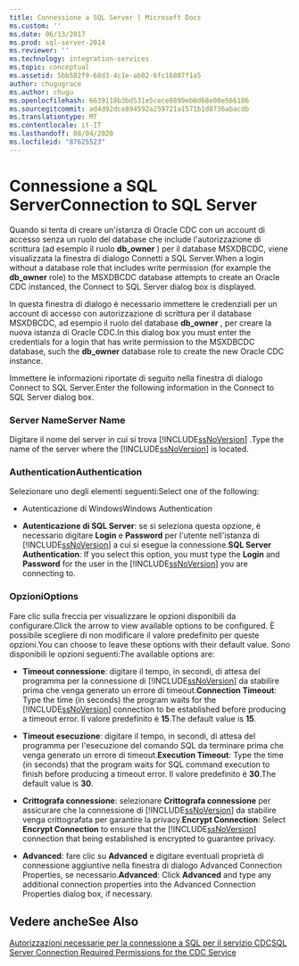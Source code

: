 ```yaml
---
title: Connessione a SQL Server | Microsoft Docs
ms.custom: ''
ms.date: 06/13/2017
ms.prod: sql-server-2014
ms.reviewer: ''
ms.technology: integration-services
ms.topic: conceptual
ms.assetid: 5bb582f9-68d3-4c1e-ab02-6fc16807f1a5
author: chugugrace
ms.author: chugu
ms.openlocfilehash: 6639118b3bd531e5cece8899eb0d68e00e566186
ms.sourcegitcommit: ad4d92dce894592a259721a1571b1d8736abacdb
ms.translationtype: MT
ms.contentlocale: it-IT
ms.lasthandoff: 08/04/2020
ms.locfileid: "87625523"
---
```

# <a name="connection-to-sql-server"></a><span data-ttu-id="e8d11-102">Connessione a SQL Server</span><span class="sxs-lookup"><span data-stu-id="e8d11-102">Connection to SQL Server</span></span>
  <span data-ttu-id="e8d11-103">Quando si tenta di creare un'istanza di Oracle CDC con un account di accesso senza un ruolo del database che include l'autorizzazione di scrittura (ad esempio il ruolo **db_owner** ) per il database MSXDBCDC, viene visualizzata la finestra di dialogo Connetti a SQL Server.</span><span class="sxs-lookup"><span data-stu-id="e8d11-103">When a login without a database role that includes write permission (for example the **db_owner** role) to the MSXDBCDC database attempts to create an Oracle CDC instanced, the Connect to SQL Server dialog box is displayed.</span></span>  
  
 <span data-ttu-id="e8d11-104">In questa finestra di dialogo è necessario immettere le credenziali per un account di accesso con autorizzazione di scrittura per il database MSXDBCDC, ad esempio il ruolo del database **db_owner** , per creare la nuova istanza di Oracle CDC.</span><span class="sxs-lookup"><span data-stu-id="e8d11-104">In this dialog box you must enter the credentials for a login that has write permission to the MSXDBCDC database, such the **db_owner** database role to create the new Oracle CDC instance.</span></span>  
  
 <span data-ttu-id="e8d11-105">Immettere le informazioni riportate di seguito nella finestra di dialogo Connect to SQL Server.</span><span class="sxs-lookup"><span data-stu-id="e8d11-105">Enter the following information in the Connect to SQL Server dialog box.</span></span>  
  
### <a name="server-name"></a><span data-ttu-id="e8d11-106">Server Name</span><span class="sxs-lookup"><span data-stu-id="e8d11-106">Server Name</span></span>  
 <span data-ttu-id="e8d11-107">Digitare il nome del server in cui si trova [!INCLUDE[ssNoVersion](../../includes/ssnoversion-md.md)] .</span><span class="sxs-lookup"><span data-stu-id="e8d11-107">Type the name of the server where the [!INCLUDE[ssNoVersion](../../includes/ssnoversion-md.md)] is located.</span></span>  
  
### <a name="authentication"></a><span data-ttu-id="e8d11-108">Authentication</span><span class="sxs-lookup"><span data-stu-id="e8d11-108">Authentication</span></span>  
 <span data-ttu-id="e8d11-109">Selezionare uno degli elementi seguenti:</span><span class="sxs-lookup"><span data-stu-id="e8d11-109">Select one of the following:</span></span>  
  
-   <span data-ttu-id="e8d11-110">Autenticazione di Windows</span><span class="sxs-lookup"><span data-stu-id="e8d11-110">Windows Authentication</span></span>  
  
-   <span data-ttu-id="e8d11-111">**Autenticazione di SQL Server**: se si seleziona questa opzione, è necessario digitare **Login** e **Password** per l'utente nell'istanza di [!INCLUDE[ssNoVersion](../../includes/ssnoversion-md.md)] a cui si esegue la connessione.</span><span class="sxs-lookup"><span data-stu-id="e8d11-111">**SQL Server Authentication**: If you select this option, you must type the **Login** and **Password** for the user in the [!INCLUDE[ssNoVersion](../../includes/ssnoversion-md.md)] you are connecting to.</span></span>  
  
### <a name="options"></a><span data-ttu-id="e8d11-112">Opzioni</span><span class="sxs-lookup"><span data-stu-id="e8d11-112">Options</span></span>  
 <span data-ttu-id="e8d11-113">Fare clic sulla freccia per visualizzare le opzioni disponibili da configurare.</span><span class="sxs-lookup"><span data-stu-id="e8d11-113">Click the arrow to view available options to be configured.</span></span> <span data-ttu-id="e8d11-114">È possibile scegliere di non modificare il valore predefinito per queste opzioni.</span><span class="sxs-lookup"><span data-stu-id="e8d11-114">You can choose to leave these options with their default value.</span></span> <span data-ttu-id="e8d11-115">Sono disponibili le opzioni seguenti:</span><span class="sxs-lookup"><span data-stu-id="e8d11-115">The available options are:</span></span>  
  
-   <span data-ttu-id="e8d11-116">**Timeout connessione**: digitare il tempo, in secondi, di attesa del programma per la connessione di [!INCLUDE[ssNoVersion](../../includes/ssnoversion-md.md)] da stabilire prima che venga generato un errore di timeout.</span><span class="sxs-lookup"><span data-stu-id="e8d11-116">**Connection Timeout**: Type the time (in seconds) the program waits for the [!INCLUDE[ssNoVersion](../../includes/ssnoversion-md.md)] connection to be established before producing a timeout error.</span></span> <span data-ttu-id="e8d11-117">Il valore predefinito è **15**.</span><span class="sxs-lookup"><span data-stu-id="e8d11-117">The default value is **15**.</span></span>  
  
-   <span data-ttu-id="e8d11-118">**Timeout esecuzione**: digitare il tempo, in secondi, di attesa del programma per l'esecuzione del comando SQL da terminare prima che venga generato un errore di timeout.</span><span class="sxs-lookup"><span data-stu-id="e8d11-118">**Execution Timeout**: Type the time (in seconds) that the program waits for SQL command execution to finish before producing a timeout error.</span></span> <span data-ttu-id="e8d11-119">Il valore predefinito è **30**.</span><span class="sxs-lookup"><span data-stu-id="e8d11-119">The default value is **30**.</span></span>  
  
-   <span data-ttu-id="e8d11-120">**Crittografa connessione**: selezionare **Crittografa connessione** per assicurare che la connessione di [!INCLUDE[ssNoVersion](../../includes/ssnoversion-md.md)] da stabilire venga crittografata per garantire la privacy.</span><span class="sxs-lookup"><span data-stu-id="e8d11-120">**Encrypt Connection**: Select **Encrypt Connection** to ensure that the [!INCLUDE[ssNoVersion](../../includes/ssnoversion-md.md)] connection that being established is encrypted to guarantee privacy.</span></span>  
  
-   <span data-ttu-id="e8d11-121">**Advanced**: fare clic su **Advanced** e digitare eventuali proprietà di connessione aggiuntive nella finestra di dialogo Advanced Connection Properties, se necessario.</span><span class="sxs-lookup"><span data-stu-id="e8d11-121">**Advanced**: Click **Advanced** and type any additional connection properties into the Advanced Connection Properties dialog box, if necessary.</span></span>  
  
## <a name="see-also"></a><span data-ttu-id="e8d11-122">Vedere anche</span><span class="sxs-lookup"><span data-stu-id="e8d11-122">See Also</span></span>  
 [<span data-ttu-id="e8d11-123">Autorizzazioni necessarie per la connessione a SQL per il servizio CDC</span><span class="sxs-lookup"><span data-stu-id="e8d11-123">SQL Server Connection Required Permissions for the CDC Service</span></span>](sql-server-connection-required-permissions-for-the-cdc-service.md)  
  
  
